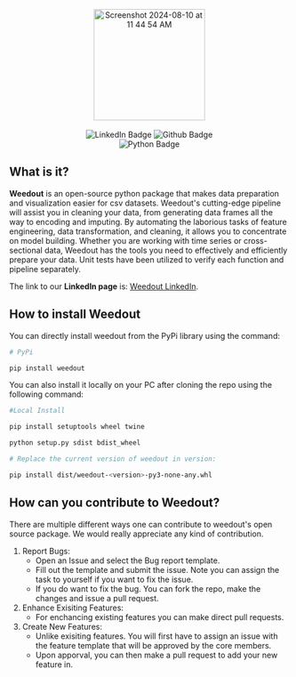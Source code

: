 <div id='header' align="center">
  <img width="200" alt="Screenshot 2024-08-10 at 11 44 54 AM" src="https://github.com/user-attachments/assets/62e3af42-6984-4e1c-9ddc-3f6115573e01">
  <br>
  <br>
  <div id="badges">
    <a href="your-linkedin-URL" style="text-decoration: none;">
      <img src="https://img.shields.io/badge/LinkedIn-blue?style=for-the-badge&logo=linkedin&logoColor=white" alt="LinkedIn Badge"/>
    </a>
    <a href="https://github.com/rohannair2022/Weedout/" style="text-decoration: none;">
      <img src="https://img.shields.io/badge/github-black?style=for-the-badge&logo=github&logoColor=white" alt="Github Badge"/>
    </a>
  </div>
  <div id ="badges">
    <a href="https://pypi.org/project/weedout/" style="text-decoration: none;">
      <img src="https://img.shields.io/badge/pypi-green?style=for-the-badge&logo=python&logoColor=white" alt="Python Badge"/>
    </a>
  </div>
</div>

## What is it?

**Weedout** is an open-source python package that makes data preparation and visualization easier for csv datasets. Weedout's cutting-edge pipeline will assist you in cleaning your data, from generating data frames all the way to encoding and imputing. By automating the laborious tasks of feature engineering, data transformation, and cleaning, it allows you to concentrate on model building. Whether you are working with time series or cross-sectional data, Weedout has the tools you need to effectively and efficiently prepare your data. Unit tests have been utilized to verify each function and pipeline separately.

The link to our **LinkedIn page** is: [Weedout LinkedIn](https://www.linkedin.com/company/weedoutdata/?viewAsMember=true).

## How to install Weedout

You can directly install weedout from the PyPi library using the command:

```bash
# PyPi

pip install weedout
```

You can also install it locally on your PC after cloning the repo using the following command:

```bash
#Local Install

pip install setuptools wheel twine

python setup.py sdist bdist_wheel

# Replace the current version of weedout in version:

pip install dist/weedout-<version>-py3-none-any.whl
```

## How can you contribute to Weedout?

There are multiple different ways one can contribute to weedout's open source package. We would really appreciate any kind of contribution.

1. Report Bugs:
   - Open an Issue and select the Bug report template.
   - Fill out the template and submit the issue. Note you can assign the task to yourself if you want to fix the issue.
   - If you do want to fix the bug. You can fork the repo, make the changes and issue a pull request.
2. Enhance Exisiting Features:
   - For enchancing existing features you can make direct pull requests.
3. Create New Features:
   - Unlike exisiting features. You will first have to assign an issue with the feature template that will be approved by the core members.
   - Upon apporval, you can then make a pull request to add your new feature in.

